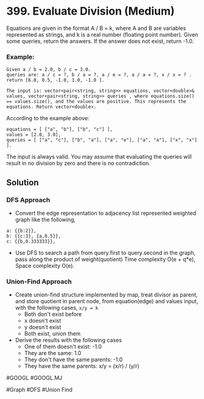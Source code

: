 # 399. Evaluate Division (Medium)

Equations are given in the format A / B = k, where A and B are variables represented as strings, and k is a real number (floating point number). Given some queries, return the answers. If the answer does not exist, return -1.0.

### Example:
```
Given a / b = 2.0, b / c = 3.0. 
queries are: a / c = ?, b / a = ?, a / e = ?, a / a = ?, x / x = ? . 
return [6.0, 0.5, -1.0, 1.0, -1.0 ].

The input is: vector<pair<string, string>> equations, vector<double>& values, vector<pair<string, string>> queries , where equations.size() == values.size(), and the values are positive. This represents the equations. Return vector<double>.
```

According to the example above:
```
equations = [ ["a", "b"], ["b", "c"] ],
values = [2.0, 3.0],
queries = [ ["a", "c"], ["b", "a"], ["a", "e"], ["a", "a"], ["x", "x"] ]. 
```

The input is always valid. You may assume that evaluating the queries will result in no division by zero and there is no contradiction.

## Solution
### DFS Approach
- Convert the edge representation to adjacency list represented weighted graph like the following,
```
a: {{b:2}},
b: {{c:3}, {a,0.5}},
c: {{b,0.333333}},
```
- Use DFS to search a path from query.first to query.second in the graph, pass along the product of weight(quotient)
Time complexity O(e + q*e), Space complexity O(e).

### Union-Find Approach
- Create union-find structure implemented by map, treat divisor as parent, and store quotient in parent node, from equation(edge) and values input, with the following cases, `x/y = k`
  - Both don't exist before
  - x doesn't exist
  - y doesn't exist
  - Both exist, union them
- Derive the results with the following cases
  - One of them doesn't exist: -1.0
  - They are the same: 1.0
  - They don't have the same parents: -1.0
  - They have the same parents: x/y = (x/r) / (y/r)

#GOOGL
#GOOGL.MJ

#Graph #DFS #Union Find

